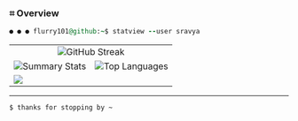 ### ⌗ Overview

<div align="left">

```ruby
● ● ● flurry101@github:~$ statview --user sravya
```

<table>
<!--  <tr>
    <td colspan="2" align="center">
      <img src="https://github-profile-trophy.vercel.app/?username=flurry101&theme=tokyonight&no-frame=true&no-bg=true&row=1&column=7" alt="Trophies" />
    </td>
  </tr>-->
  <tr>
    <td colspan="2" align="center">
      <img src="https://github-readme-streak-stats.herokuapp.com?user=flurry101&theme=tokyonight&hide_border=true&date_format=M%20j%5B%2C%20Y%5D" alt="GitHub Streak" />
    </td>
  </tr>
  <tr>
    <td align="center">
      <img src="https://github-profile-summary-cards.vercel.app/api/cards/stats?username=flurry101&theme=tokyonight&hide_border=true" alt="Summary Stats" />
    </td>
    <td align="center">
      <img src="https://github-readme-stats.vercel.app/api/top-langs/?username=flurry101&theme=tokyonight&layout=donut&hide_border=true" alt="Top Languages" />
    </td>
  </tr>
  <tr>
    <td colspan="2">
        <img src="https://github-readme-activity-graph.vercel.app/graph?username=flurry101&theme=tokyo-night&custom_title=Contribution%20graph%20&alt=Activity%20Graph&line=3AD354"/>
    </td>
  </tr>
</table>
</div>
</div>

---

```bash
$ thanks for stopping by ~
```
